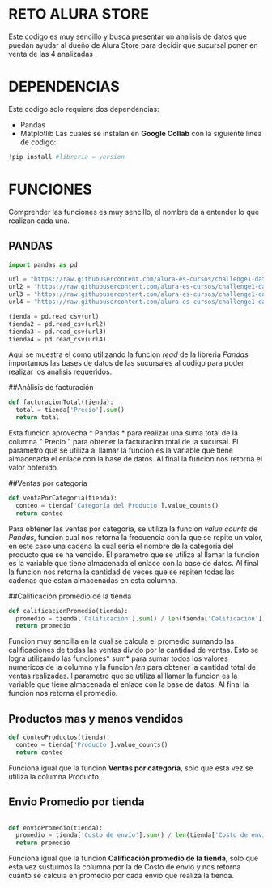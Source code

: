 # RETO ALURA STORE
Este codigo es muy sencillo y busca presentar un analisis de datos que puedan ayudar al dueño de Alura Store para decidir que sucursal poner en venta de las 4 analizadas .

# DEPENDENCIAS
Este codigo solo requiere dos dependencias:
- Pandas
- Matplotlib
Las cuales se instalan en **Google Collab** con la siguiente linea de codigo:
```python
!pip install #libreria = version
```


# FUNCIONES
Comprender las funciones es muy sencillo, el nombre da a entender lo que realizan cada una.

## PANDAS
```python
import pandas as pd

url = "https://raw.githubusercontent.com/alura-es-cursos/challenge1-data-science-latam/refs/heads/main/base-de-datos-challenge1-latam/tienda_1%20.csv"
url2 = "https://raw.githubusercontent.com/alura-es-cursos/challenge1-data-science-latam/refs/heads/main/base-de-datos-challenge1-latam/tienda_2.csv"
url3 = "https://raw.githubusercontent.com/alura-es-cursos/challenge1-data-science-latam/refs/heads/main/base-de-datos-challenge1-latam/tienda_3.csv"
url4 = "https://raw.githubusercontent.com/alura-es-cursos/challenge1-data-science-latam/refs/heads/main/base-de-datos-challenge1-latam/tienda_4.csv"

tienda = pd.read_csv(url)
tienda2 = pd.read_csv(url2)
tienda3 = pd.read_csv(url3)
tienda4 = pd.read_csv(url4)
```
Aqui se muestra el como utilizando la funcion *read* de la libreria *Pandas* importamos las bases de datos de las sucursales al codigo para poder realizar los analisis requeridos.

##Análisis de facturación
```python
def facturacionTotal(tienda):
  total = tienda['Precio'].sum()
  return total
```
Esta funcion aprovecha * Pandas * para realizar una suma total de la columna " Precio " para obtener la facturacion total de la sucursal. El parametro que se utiliza al llamar la funcion es la variable que tiene almacenada el enlace con la base de datos. Al final la funcion nos retorna el valor obtenido.

##Ventas por categoría
```python
def ventaPorCategoria(tienda):
  conteo = tienda['Categoría del Producto'].value_counts()
  return conteo
```
Para obtener las ventas por categoria, se utiliza la funcion *value counts* de *Pandas*, funcion cual nos retorna la frecuencia con la que se repite un valor, en este caso una cadena la cual seria el nombre de la categoria del producto que se ha vendido. El parametro que se utiliza al llamar la funcion es la variable que tiene almacenada el enlace con la base de datos. Al final la funcion nos retorna la cantidad de veces que se repiten todas las cadenas que estan almacenadas en esta columna.

##Calificación promedio de la tienda
```python
def calificacionPromedio(tienda):
  promedio = tienda['Calificación'].sum() / len(tienda['Calificación'])
  return promedio
```
Funcion muy sencilla en la cual se calcula el promedio sumando las calificaciones de todas las ventas divido por la cantidad de ventas. Esto se logra utilizando las funciones* sum* para sumar todos los valores numericos de la columna y la funcion *len* para obtener la cantidad total de ventas realizadas. l parametro que se utiliza al llamar la funcion es la variable que tiene almacenada el enlace con la base de datos. Al final la funcion nos retorna el promedio.

## Productos mas y menos vendidos
```python
def conteoProductos(tienda):
  conteo = tienda['Producto'].value_counts()
  return conteo
```
Funciona igual que la funcion **Ventas por categoría**, solo que esta vez se utiliza la columna Producto.

## Envio Promedio por tienda
```python

def envioPromedio(tienda):
  promedio = tienda['Costo de envío'].sum() / len(tienda['Costo de envío'])
  return promedio

```
Funciona igual que la funcion **Calificación promedio de la tienda**, solo que esta vez sustuimos la columna por la de Costo de envio y nos retorna cuanto se calcula en promedio por cada envio que realiza la tienda.
